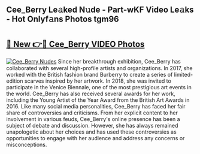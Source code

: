 ## Cee_Berry Le𝚊ked N𝚞de - Part-wKF Video Le𝚊ks - Hot Onlyf𝚊ns Photos tgm96

# <h2><a href="http://ab51454.deff.icu/?id=Cee_Berry">🔗 New 👉🔴 Cee_Berry VIDEO Photos</a></h2>

[![Cee_Berry N𝚞des](https://i.imgur.com/rIISA9y.gif)](http://ab51454.deff.icu/?id=Cee_Berry)
Since her breakthrough exhibition, Cee_Berry has collaborated with several high-profile artists and organizations. In 2017, she worked with the British fashion brand Burberry to create a series of limited-edition scarves inspired by her artwork. In 2018, she was invited to participate in the Venice Biennale, one of the most prestigious art events in the world. Cee_Berry has also received several awards for her work, including the Young Artist of the Year Award from the British Art Awards in 2016. Like many social media personalities, Cee_Berry has faced her fair share of controversies and criticisms. From her explicit content to her involvement in various feuds, Cee_Berry's online presence has been a subject of debate and discussion. However, she has always remained unapologetic about her choices and has used these controversies as opportunities to engage with her audience and address any concerns or misconceptions.
